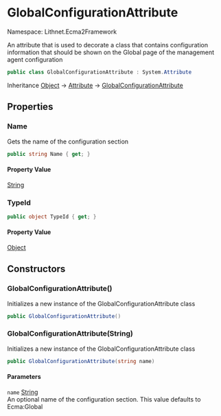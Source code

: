 # GlobalConfigurationAttribute

Namespace: Lithnet.Ecma2Framework

An attribute that is used to decorate a class that contains configuration information that should be shown on the Global page of the management agent configuration

```csharp
public class GlobalConfigurationAttribute : System.Attribute
```

Inheritance [Object](https://docs.microsoft.com/en-us/dotnet/api/system.object) → [Attribute](https://docs.microsoft.com/en-us/dotnet/api/system.attribute) → [GlobalConfigurationAttribute](./lithnet.ecma2framework.globalconfigurationattribute.md)

## Properties

### **Name**

Gets the name of the configuration section

```csharp
public string Name { get; }
```

#### Property Value

[String](https://docs.microsoft.com/en-us/dotnet/api/system.string)<br>

### **TypeId**

```csharp
public object TypeId { get; }
```

#### Property Value

[Object](https://docs.microsoft.com/en-us/dotnet/api/system.object)<br>

## Constructors

### **GlobalConfigurationAttribute()**

Initializes a new instance of the GlobalConfigurationAttribute class

```csharp
public GlobalConfigurationAttribute()
```

### **GlobalConfigurationAttribute(String)**

Initializes a new instance of the GlobalConfigurationAttribute class

```csharp
public GlobalConfigurationAttribute(string name)
```

#### Parameters

`name` [String](https://docs.microsoft.com/en-us/dotnet/api/system.string)<br>
An optional name of the configuration section. This value defaults to Ecma:Global
